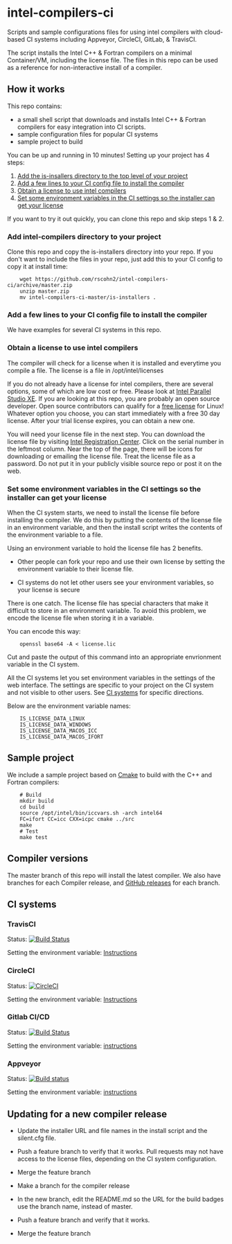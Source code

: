 # intel-compilers-ci

Scripts and sample configurations files for using intel compilers with
cloud-based CI systems including Appveyor, CircleCI, GitLab, & TravisCI.

The script installs the Intel C++ & Fortran compilers on a minimal
Container/VM, including the license file. The files in this repo can
be used as a reference for non-interactive install of a compiler.

## How it works

This repo contains:

* a small shell script that downloads and installs Intel C++ & Fortran compilers for easy integration into CI scripts.
* sample configuration files for popular CI systems
* sample project to build

You can be up and running in 10 minutes! Setting up your project has 4
steps:

1. [Add the is-insallers directory to the top level of your project](#add_directory)
2. [Add a few lines to your CI config file to install the compiler](#config_file)
3. [Obtain a license to use intel compilers](#get_license)
4. [Set some environment variables in the CI settings so the installer can get your license](#environment)

If you want to try it out quickly, you can clone this repo and skip steps 1 & 2.

### Add intel-compilers directory to your project <a name="add_directory">

Clone this repo and copy the is-installers directory into your
repo. If you don't want to include the files in your repo, just add
this to your CI config to copy it at install time:

        wget https://github.com/rscohn2/intel-compilers-ci/archive/master.zip
        unzip master.zip
        mv intel-compilers-ci-master/is-installers .

### Add a few lines to your CI config file to install the compiler <a name="config_file">

We have examples for several CI systems in this repo.

### Obtain a license to use intel compilers <a name="get_license">

The compiler will check for a license when it is installed and
everytime you compile a file. The license is a file in
/opt/intel/licenses

If you do not already have a license for intel compilers, there are
several options, some of which are low cost or free. Please look at
[Intel Parallel Studio
XE](https://software.intel.com/en-us/parallel-studio-xe/choose-download). If
you are looking at this repo, you are probably an open source
developer. Open source contributors can qualify for a [free license](
https://software.intel.com/en-us/qualify-for-free-software/opensourcecontributor)
for Linux!  Whatever option you choose, you can start immediately with
a free 30 day license. After your trial license expires, you can
obtain a new one.

You will need your license file in the next step. You can download the
license file by visiting [Intel Registration
Center](https://registrationcenter.intel.com/en/products).  Click on
the serial number in the leftmost column. Near the top of the page,
there will be icons for downloading or emailing the license
file. Treat the license file as a password. Do not put it in your
publicly visible source repo or post it on the web.

### Set some environment variables in the CI settings so the installer can get your license <a name="environment">

When the CI system starts, we need to install the license file before
installing the compiler. We do this by putting the contents of the
license file in an environment variable, and then the install script writes
the contents of the environment variable to a file.

Using an environment variable to hold the license file has 2 benefits.

* Other people can fork your repo and use their own license by setting
  the environment variable to their license file.

* CI systems do not let other users see your environment variables, so
  your license is secure

There is one catch. The license file has special characters that make
it difficult to store in an environment variable. To avoid this
problem, we encode the license file when storing it in a variable.

You can encode this way:

        openssl base64 -A < license.lic

Cut and paste the output of this command into an appropriate
envrionment variable in the CI system.

All the CI systems let you set environment variables in the settings
of the web interface. The settings are specific to your project on the
CI system and not visible to other users. See [CI
systems](#CI_systems) for specific directions.

Below are the environment variable names:

        IS_LICENSE_DATA_LINUX
        IS_LICENSE_DATA_WINDOWS
        IS_LICENSE_DATA_MACOS_ICC
        IS_LICENSE_DATA_MACOS_IFORT

## Sample project

We include a sample project based on [Cmake](https://cmake.org/) to
build with the C++ and Fortran compilers:

        # Build
        mkdir build
        cd build
        source /opt/intel/bin/iccvars.sh -arch intel64
        FC=ifort CC=icc CXX=icpc cmake ../src
        make
        # Test
        make test

## Compiler versions

The master branch of this repo will install the latest compiler. We
also have branches for each Compiler release, and [GitHub
releases](https://github.com/rscohn2/intel-compilers-ci/releases) for
each branch.

## CI systems <a name="CI_systems">

### TravisCI

Status: [![Build Status](https://travis-ci.org/rscohn2/intel-compilers-ci.svg?branch=master)](https://travis-ci.org/rscohn2/intel-compilers-ci)

Setting the environment variable:
[Instructions](https://docs.travis-ci.com/user/environment-variables/#defining-variables-in-repository-settings)

### CircleCI

Status: [![CircleCI](https://circleci.com/gh/rscohn2/intel-compilers-ci/tree/master.svg?style=svg)](https://circleci.com/gh/rscohn2/intel-compilers-ci/tree/master)

Setting the environment variable:
[Instructions](https://circleci.com/docs/2.0/env-vars/#setting-an-environment-variable-in-a-project)

### Gitlab CI/CD

Status: [![Build Status](https://gitlab.com/rscohn2/intel-compilers-ci/badges/master/build.svg)](https://gitlab.com/rscohn2/intel-compilers-ci/-/jobs)

Setting the environment variable: [instructions](https://docs.gitlab.com/ee/ci/variables/#protected-variables)

### Appveyor

Status: [![Build status](https://ci.appveyor.com/api/projects/status/lhhe8c5xho1ra7kx/branch/master?svg=true)](https://ci.appveyor.com/project/rscohn2/intel-compilers-ci/branch/master)

Setting the environment variable: [instructions](https://www.appveyor.com/docs/build-configuration/#custom-environment-variables)

## Updating for a new compiler release

* Update the installer URL and file names in the install script and
  the silent.cfg file.

* Push a feature branch to verify that it works. Pull requests may not
  have access to the license files, depending on the CI system
  configuration.

* Merge the feature branch

* Make a branch for the compiler release

* In the new branch, edit the README.md so the URL for the build badges use the branch
  name, instead of master.

* Push a feature branch and verify that it works.

* Merge the feature branch

